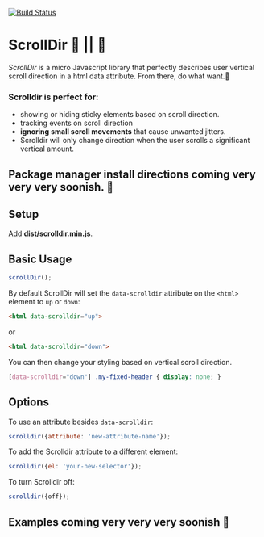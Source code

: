 
[![Build Status](https://travis-ci.org/dollarshaveclub/scrolldir.svg?branch=master)](https://travis-ci.org/dollarshaveclub/scrolldir/)

# ScrollDir 🔺 || 🔻

_ScrollDir_ is a micro Javascript library that perfectly describes user vertical scroll direction in a html data attribute. From there, do what want.💪

### Scrolldir is perfect for:
-  showing or hiding sticky elements based on scroll direction.
-  tracking events on scroll direction
-  **ignoring small scroll movements** that cause unwanted jitters. 
  -  Scrolldir will only change direction when the user scrolls a significant vertical amount.

<!-- ## Installing from a package manager -->
## Package manager install directions coming very very very soonish. 🌴
<!-- 
npm
```sh
npm install scrolldir --save
```
bower
```sh
bower install scrolldir --save
```
yarn
```sh
yarn add scrolldir 
```
-->

## Setup 

Add **dist/scrolldir.min.js**.

## Basic Usage

```javascript
scrollDir();
```
By default ScrollDir will set the `data-scrolldir` attribute on the `<html>` element to `up` or `down`:

```html
<html data-scrolldir="up">
```
or
```html
<html data-scrolldir="down">
```

You can then change your styling based on vertical scroll direction.

```css
[data-scrolldir="down"] .my-fixed-header { display: none; }
```

## Options

To use an attribute besides `data-scrolldir`:
```javascript
scrolldir({attribute: 'new-attribute-name'});
```

To add the Scrolldir attribute to a different element:
```javascript
scrolldir({el: 'your-new-selector'});
```

To turn Scrolldir off:
```javascript
scrolldir({off});
```

## Examples coming very very very soonish 🌴



